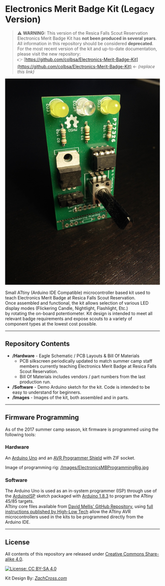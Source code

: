 # Electronics Merit Badge Kit (Legacy Version)

> ⚠️ **WARNING:** This version of the Resica Falls Scout Reservation Electronics Merit Badge Kit has **not been produced in several years**.  
> All information in this repository should be considered **deprecated**.  
> For the most recent version of the kit and up-to-date documentation, please visit the new repository:  
> 👉 [https://github.com/colbsa/Electronics-Merit-Badge-Kit](https://github.com/colbsa/Electronics-Merit-Badge-Kit) ← *(replace this link)*

![Electronics MB Kit Assembled](/Images/ElectronicsMBKit_Assembled.jpg?raw=true "Electronics MB Kit Assembled")

Small ATtiny (Arduino IDE Compatible) microcontroller based kit used to teach Electronics Merit Badge at Resica Falls Scout Reservation.  
Once assembled and functional, the kit allows selection of various LED display modes (Flickering Candle, Nightlight, Flashlight, Etc.)  
by rotating the on-board potentiometer. Kit design is intended to meet all relevant badge requirements and expose scouts to a variety of  
component types at the lowest cost possible.

---

## Repository Contents

* **/Hardware** - Eagle Schematic / PCB Layouts & Bill Of Materials  
    - PCB silkscreen periodically updated to match summer camp staff members currently teaching Electronics Merit Badge at Resica Falls Scout Reservation.  
    - Bill Of Materials includes vendors / part numbers from the last production run.  
* **/Software** - Demo Arduino sketch for the kit. Code is intended to be easy to understand for beginners.  
* **/Images** - Images of the kit, both assembled and in parts.

---

## Firmware Programming

As of the 2017 summer camp season, kit firmware is programmed using the following tools:

### Hardware  
An [Arduino Uno](https://store.arduino.cc/usa/arduino-uno-rev3) and an [AVR Programmer Shield](http://www.electrodragon.com/w/AVR_Programmer_Arduino_Shield) with ZIF socket.

Image of programming rig: [/Images/ElectronicsMBProgrammingRig.jpg](https://raw.githubusercontent.com/crossfireprod/RFSR---Electronics-Merit-Badge-Kit/master/Images/ElectronicsMBProgrammingRig.jpg)

### Software  
The Arduino Uno is used as an in-system programmer (ISP) through use of the [ArduinoISP](https://github.com/arduino/ArduinoISP) sketch packaged with [Arduino 1.8.3](https://www.arduino.cc/en/main/software) to program the ATtiny 45/85 targets.  
ATtiny core files available from [David Mellis' GitHub Repository](https://github.com/damellis/attiny), using [full instructions published by High-Low Tech](http://highlowtech.org/?p=1695) allow the ATtiny AVR microcontrollers used in the kits to be programmed directly from the Arduino IDE.

---

## License

All contents of this repository are released under [Creative Commons Share-alike 4.0](http://creativecommons.org/licenses/by-sa/4.0/).  

[![License: CC BY-SA 4.0](https://licensebuttons.net/l/by-sa/4.0/80x15.png)](https://creativecommons.org/licenses/by-sa/4.0/)

Kit Design By: [*ZachCross.com*](https://ZachCross.com)
